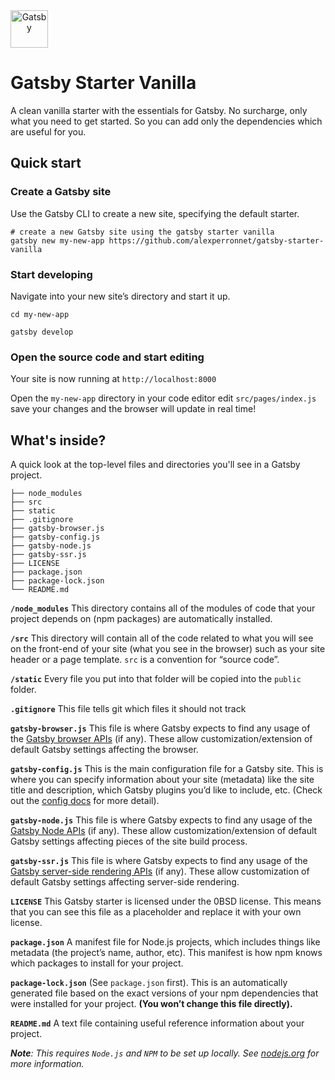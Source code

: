
<a align="center" href="https://www.gatsbyjs.org">
  <img alt="Gatsby" src="https://www.gatsbyjs.org/monogram.svg" width="60" />
</a>

# Gatsby Starter Vanilla

A clean vanilla starter with the essentials for Gatsby. No surcharge, only what you need to get started. So you can add only the dependencies which are useful for you.

## Quick start

### Create a Gatsby site

Use the Gatsby CLI to create a new site, specifying the default starter.

```shell
# create a new Gatsby site using the gatsby starter vanilla
gatsby new my-new-app https://github.com/alexperronnet/gatsby-starter-vanilla
```

### Start developing

Navigate into your new site’s directory and start it up.

```shell
cd my-new-app
```
```shell
gatsby develop
```

### Open the source code and start editing

Your site is now running at `http://localhost:8000`

Open the `my-new-app` directory in your code editor edit `src/pages/index.js` save your changes and the browser will update in real time!

## What's inside?

A quick look at the top-level files and directories you'll see in a Gatsby project.

```
├── node_modules
├── src
├── static
├── .gitignore
├── gatsby-browser.js
├── gatsby-config.js
├── gatsby-node.js
├── gatsby-ssr.js
├── LICENSE
├── package.json
├── package-lock.json
└── README.md
```

**`/node_modules`** This directory contains all of the modules of code that your project depends on (npm packages) are automatically installed.

**`/src`** This directory will contain all of the code related to what you will see on the front-end of your site (what you see in the browser) such as your site header or a page template. `src` is a convention for “source code”.

**`/static`** Every file you put into that folder will be copied into the `public` folder.

**`.gitignore`** This file tells git which files it should not track

**`gatsby-browser.js`** This file is where Gatsby expects to find any usage of the [Gatsby browser APIs](https://www.gatsbyjs.org/docs/browser-apis/) (if any). These allow customization/extension of default Gatsby settings affecting the browser.

**`gatsby-config.js`** This is the main configuration file for a Gatsby site. This is where you can specify information about your site (metadata) like the site title and description, which Gatsby plugins you’d like to include, etc. (Check out the [config docs](https://www.gatsbyjs.org/docs/gatsby-config/) for more detail).

**`gatsby-node.js`** This file is where Gatsby expects to find any usage of the [Gatsby Node APIs](https://www.gatsbyjs.org/docs/node-apis/) (if any). These allow customization/extension of default Gatsby settings affecting pieces of the site build process.

**`gatsby-ssr.js`** This file is where Gatsby expects to find any usage of the [Gatsby server-side rendering APIs](https://www.gatsbyjs.org/docs/ssr-apis/) (if any). These allow customization of default Gatsby settings affecting server-side rendering.

**`LICENSE`** This Gatsby starter is licensed under the 0BSD license. This means that you can see this file as a placeholder and replace it with your own license.

**`package.json`** A manifest file for Node.js projects, which includes things like metadata (the project’s name, author, etc). This manifest is how npm knows which packages to install for your project.

**`package-lock.json`** (See `package.json` first). This is an automatically generated file based on the exact versions of your npm dependencies that were installed for your project. **(You won’t change this file directly).**

**`README.md`** A text file containing useful reference information about your project.

_**Note**: This requires `Node.js` and `NPM` to be set up locally. See [nodejs.org](https://nodejs.org 'Redirect to nodejs.org') for more information._

